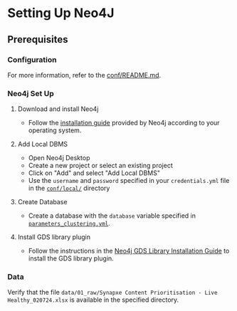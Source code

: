 # Setting Up Neo4J

## Prerequisites <a id="clustering-prerequisites"></a>

### Configuration <a id="clustering-configuration"></a>

For more information, refer to the [conf/README.md](../conf/README.md#clustering-credentials).

### Neo4j Set Up

1. Download and install Neo4j

   - Follow the [installation guide](https://neo4j.com/docs/operations-manual/current/installation/) provided by Neo4j according to your operating system.

2. Add Local DBMS

   - Open Neo4j Desktop
   - Create a new project or select an existing project
   - Click on "Add" and select "Add Local DBMS"
   - Use the `username` and `password` specified in your `credentials.yml` file in the [`conf/local/`](../conf/local/) directory

3. Create Database

   - Create a database with the `database` variable specified in [`parameters_clustering.yml`](../conf/base/parameters_clustering.yml).

4. Install GDS library plugin

   - Follow the instructions in the [Neo4j GDS Library Installation Guide](https://neo4j.com/docs/graph-data-science/current/installation/neo4j-desktop/) to install the GDS library plugin.

### Data

Verify that the file `data/01_raw/Synapxe Content Prioritisation - Live Healthy_020724.xlsx` is available in the specified directory.
